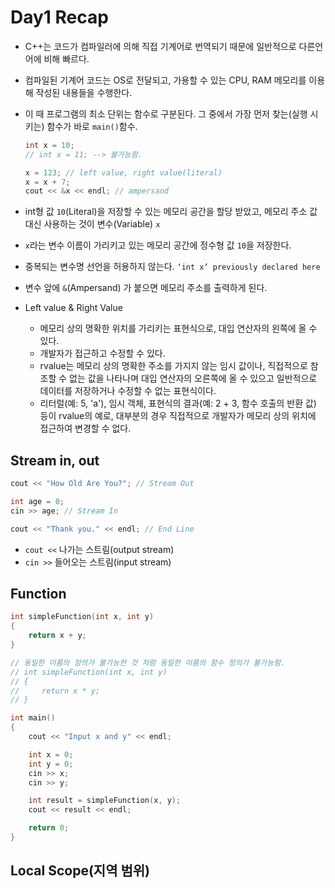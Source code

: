 # Day1 Recap

- C++는 코드가 컴파일러에 의해 직접 기계어로 번역되기 때문에 일반적으로 다른언어에 비해 빠르다.
- 컴파일된 기계어 코드는 OS로 전달되고, 가용할 수 있는 CPU, RAM 메모리를 이용해 작성된 내용들을 수행한다.
- 이 때 프로그램의 최소 단위는 함수로 구분된다. 그 중에서 가장 먼저 찾는(실행 시키는) 함수가 바로 `main()`함수.

  ```c++
  int x = 10;
  // int x = 11; --> 불가능함.

  x = 123; // left value, right value(literal)
  x = x + 7;
  cout << &x << endl; // ampersand
  ```

- int형 값 `10`(Literal)을 저장할 수 있는 메모리 공간을 할당 받았고, 메모리 주소 값 대신 사용하는 것이 변수(Variable) `x`
- `x`라는 변수 이름이 가리키고 있는 메모리 공간에 정수형 값 `10`을 저장한다.
- 중복되는 변수명 선언을 허용하지 않는다. `‘int x’ previously declared here`
- 변수 앞에 `&`(Ampersand) 가 붙으면 메모리 주소를 출력하게 된다.
- Left value & Right Value
  - 메모리 상의 명확한 위치를 가리키는 표현식으로, 대입 연산자의 왼쪽에 올 수 있다.
  - 개발자가 접근하고 수정할 수 있다.
  - rvalue는 메모리 상의 명확한 주소를 가지지 않는 임시 값이나, 직접적으로 참조할 수 없는 값을 나타나며 대입 연산자의 오른쪽에 올 수 있으고 일반적으로 데이터를 저장하거나 수정할 수 없는 표현식이다.
  - 리터럴(예: 5, 'a'), 임시 객체, 표현식의 결과(예: 2 + 3, 함수 호출의 반환 값) 등이 rvalue의 예로, 대부분의 경우 직접적으로 개발자가 메모리 상의 위치에 접근하여 변경할 수 없다.

## Stream in, out

```c++
cout << "How Old Are You?"; // Stream Out

int age = 0;
cin >> age; // Stream In

cout << "Thank you." << endl; // End Line
```

- `cout <<` 나가는 스트림(output stream)
- `cin >>` 들어오는 스트림(input stream)

## Function

```c++
int simpleFunction(int x, int y)
{
    return x + y;
}

// 동일한 이름의 정의가 불가능한 것 처럼 동일한 이름의 함수 정의가 불가능함.
// int simpleFunction(int x, int y)
// {
//     return x * y;
// }

int main()
{
    cout << "Input x and y" << endl;

    int x = 0;
    int y = 0;
    cin >> x;
    cin >> y;

    int result = simpleFunction(x, y);
    cout << result << endl;

    return 0;
}
```

## Local Scope(지역 범위)
